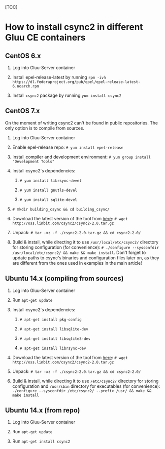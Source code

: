 [TOC]

# How to install csync2 in different Gluu CE containers

## CentOS 6.x

1. Log into Gluu-Server container

2. Install epel-release-latest by running `rpm -ivh https://dl.fedoraproject.org/pub/epel/epel-release-latest-6.noarch.rpm`

3. Install `csync2` package by running `yum install csync2`


## CentOS 7.x

On the moment of writing csync2 can't be found in public repositories. The only option is to compile from sources.

1. Log into Gluu-Server container

2. Enable epel-release repo: `# yum install epel-release`

3. Install compiler and development environment: `# yum group install "Development Tools"`

4. Install csync2's dependencies:

    1. `# yum install librsync-devel`

    2. `# yum install gnutls-devel`

    3. `# yum install sqlite-devel`

5. `# mkdir building_csync && cd building_csync/`

6. Download the latest version of the tool from [here](http://oss.linbit.com/csync2/): `# wget http://oss.linbit.com/csync2/csync2-2.0.tar.gz`

7. Unpack: `# tar -xz -f ./csync2-2.0.tar.gz && cd csync2-2.0/`

8. Build & install, while directing it to use `/usr/local/etc/csync2/` directory for storing configuration (for convenience): `# ./configure --sysconfdir /usr/local/etc/csync2/ && make && make install`. Don't forget to update paths to csync's binaries and configuration files later on, as they are different from the ones used in examples in the main article!

## Ubuntu 14.x (compiling from sources)

1. Log into Gluu-Server container

2. Run `apt-get update`

3. Install csync2's dependencies:

    1. `# apt-get install pkg-config`
    
    2. `# apt-get install libsqlite-dev`
    
    3. `# apt-get install libsqlite3-dev`

    4. `# apt-get install librsync-dev`

4. Download the latest version of the tool from [here](http://oss.linbit.com/csync2/): `# wget http://oss.linbit.com/csync2/csync2-2.0.tar.gz`

5. Unpack: `# tar -xz -f ./csync2-2.0.tar.gz && cd csync2-2.0/`

6. Build & install, while directing it to use `/etc/csync2/` directory for storing configuration and `/usr/sbin` directory for executables (for convenience): `./configure --sysconfdir /etc/csync2/ --prefix /usr/ && make && make install`

## Ubuntu 14.x (from repo)

1. Log into Gluu-Server container

2. Run `apt-get update`

3. Run `apt-get install csync2`
